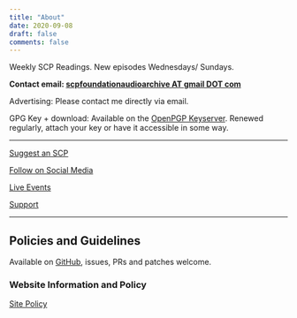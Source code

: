 ```yaml
---
title: "About"
date: 2020-09-08
draft: false
comments: false
---
```


Weekly SCP Readings. New episodes Wednesdays/ Sundays.

**Contact email: [scpfoundationaudioarchive AT gmail DOT com](mailto:scpfoundationaudioarchive@gmail.com)**

Advertising: Please contact me directly via email.

GPG Key + download: Available on the [OpenPGP Keyserver](https://keys.openpgp.org/search?q=scpfoundationaudioarchive@gmail.com). Renewed regularly, attach your key or have it accessible in some way.

---

[Suggest an SCP](/suggest)

[Follow on Social Media](/)

[Live Events](/live)

[Support](/support)

---

## Policies and Guidelines

Available on [GitHub](https://github.com/scpaudioarchive/scpaudioarchive), issues, PRs and patches welcome.

### Website Information and Policy

[Site Policy](/site-policy)
